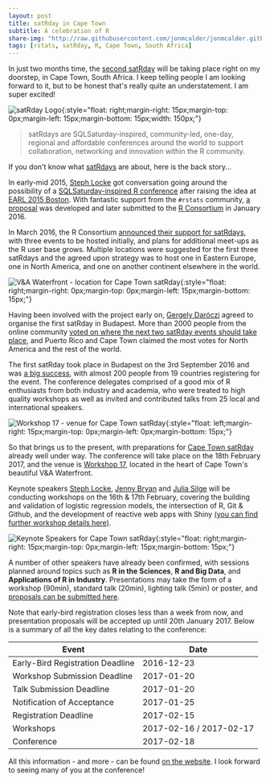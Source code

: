 ```yaml
---
layout: post
title: satRday in Cape Town
subtitle: A celebration of R
share-img: "http://raw.githubusercontent.com/jonmcalder/jonmcalder.github.io/master/img/small-imgs/satRday-logo.png"
tags: [rstats, satRday, R, Cape Town, South Africa]
---
```


In just two months time, the [second satRday](http://capetown2017.satrdays.org) will be 
taking place right on my doorstep, in Cape Town, South Africa. I keep telling 
people I am looking forward to it, but to be honest that's really quite an 
understatement. I am super excited!

![satRday Logo](http://jonmcalder.github.io/img/small-imgs/satRday-logo.png "satRday logo"){:style="float: right;margin-right: 15px;margin-top: 0px;margin-left: 15px;margin-bottom: 15px;width: 150px;"}

> satRdays are SQLSaturday-inspired, community-led, one-day, regional and 
> affordable conferences around the world to support collaboration, networking 
> and innovation within the R community.

If you don't know what [satRdays](http://satrdays.org/) are about, here is the 
back story...

In early-mid 2015, [Steph Locke](https://twitter.com/SteffLocke) got 
conversation going around the possibility of a [SQLSaturday-inspired R conference](http://itsalocke.com/sqlsaturdays-but-for-r) after raising the idea 
at [EARL 2015 Boston](https://earlconf.com/boston/). With fantastic support from 
the `#rstats` community, [a proposal](https://github.com/stephlocke/RSaturday-proposal) 
was developed and later submitted to the [R Consortium](https://www.r-consortium.org) 
in January 2016. 

In March 2016, the R Consortium [announced their support for satRdays](https://www.r-consortium.org/announcement/2016/03/23/r-consortium-funds-technical-initiatives-community-events-and-training-to-support-r-user-community), with three 
events to be hosted initially, and plans for additional meet-ups as the R user 
base grows. Multiple locations were suggested for the first three satRdays and the agreed 
upon strategy was to host one in Eastern Europe, one in North America, and one 
on another continent elsewhere in the world. 

![V&A Waterfront - location for Cape Town satRday](http://jonmcalder.github.io/img/small-imgs/cape-town-waterfront.jpg "V&A Waterfront - location for Cape Town satRday"){:style="float: right;margin-right: 0px;margin-top: 0px;margin-left: 15px;margin-bottom: 15px;"}

Having been involved with the project early on, [Gergely Daróczi](https://about.me/daroczig) 
agreed to organise the first satRday in Budapest. More than 2000 people from the 
online community [voted on where the next two satRday events should take place](https://app.doopoll.co/poll/ZznsEGPnmbFafim2c/live-results), and Puerto 
Rico and Cape Town claimed the most votes for North America and the rest of the 
world.

The first satRday took place in Budapest on the 3rd September 2016 and was [a big success](https://www.r-consortium.org/blog/2016/09/07/the-start-of-satrdays), 
with almost 200 people from 19 countries registering for the event. The 
conference delegates comprised of a good mix of R enthusiasts from both industry 
and academia, who were treated to high quality workshops as well as invited 
and contributed talks from 25 local and international speakers.

![Workshop 17 - venue for Cape Town satRday](http://jonmcalder.github.io/img/small-imgs/workshop17.jpg "Workshop 17 - venue for Cape Town satRday"){:style="float: left;margin-right: 15px;margin-top: 0px;margin-left: 0px;margin-bottom: 15px;"}

So that brings us to the present, with preparations for [Cape 
Town satRday](http://capetown2017.satrdays.org) already well under way. The conference 
will take place on the 18th February 2017, and the venue is [Workshop 17](http://workshop17.co.za/), located in the heart of Cape Town's beautiful V&A 
Waterfront.

Keynote speakers [Steph Locke](https://twitter.com/SteffLocke), 
[Jenny Bryan](https://twitter.com/JennyBryan) and [Julia Silge](https://twitter.com/juliasilge) 
will be conducting workshops on the 16th & 17th February, covering the building 
and validation of logistic regression models, the intersection of R, Git & 
Github, and the development of reactive web apps with Shiny [(you can find further workshop details here)](http://capetown2017.satrdays.org/#workshops).

![Keynote Speakers for Cape Town satRday](http://jonmcalder.github.io/img/small-imgs/cape-town-satrday-keynote-speakers.jpg "Keynote Speakers for Cape Town satRday"){:style="float: right;margin-right: 15px;margin-top: 0px;margin-left: 15px;margin-bottom: 15px;"}

A number of other speakers have already been confirmed, with sessions planned 
around topics such as **R in the Sciences**, **R and Big Data**, and **Applications of R in Industry**. Presentations may take the form of a workshop (90min), standard talk 
(20min), lighting talk (5min) or poster, and [proposals can be submitted here](https://datawookie.typeform.com/to/AvZ3NK).

Note that early-bird registration closes less than a week from now, and 
presentation proposals will be accepted up until 20th January 2017. Below is a 
summary of all the key dates relating to the conference:

| Event                            | Date                    |
|----------------------------------|-------------------------|
| Early-Bird Registration Deadline | 2016-12-23              |
| Workshop Submission Deadline     | 2017-01-20              |
| Talk Submission Deadline         | 2017-01-20              |
| Notification of Acceptance       | 2017-01-25              |
| Registration Deadline            | 2017-02-15              |
| Workshops                        | 2017-02-16 / 2017-02-17 |
| Conference                       | 2017-02-18              |

All this information - and more - can be found [on the website](http://capetown2017.satrdays.org). I look forward to seeing many of you at the conference!
